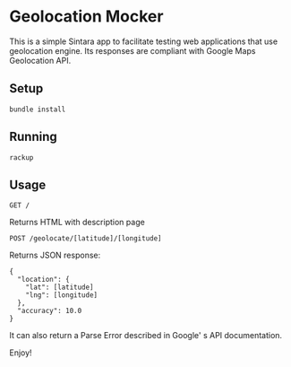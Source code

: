 Geolocation Mocker
==================

This is a simple Sintara app to facilitate testing web applications that use geolocation engine. Its responses are compliant with Google Maps Geolocation API.

Setup
-----
````
bundle install
````
Running
-------

````
rackup
````

Usage
-----

````
GET /
````

Returns HTML with description page

````
POST /geolocate/[latitude]/[longitude]
````

Returns JSON response:
````
{
  "location": {
    "lat": [latitude]
    "lng": [longitude]
  },
  "accuracy": 10.0
}
````
It can also return a Parse Error described in Google' s API documentation.

Enjoy!